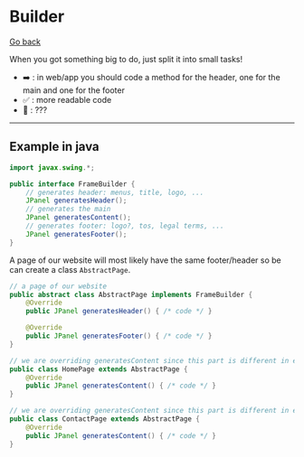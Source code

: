 # Builder

[Go back](..)

When you got something big to do, just split it
into small tasks!

* ➡️ : in web/app you should code a method for the header, one for the main and one for the footer
* ✅ : more readable code
* 🚫 : ???

<hr class="sl">

## Example in java

```java
import javax.swing.*;

public interface FrameBuilder {
    // generates header: menus, title, logo, ...
    JPanel generatesHeader();
    // generates the main
    JPanel generatesContent();
    // generates footer: logo?, tos, legal terms, ...
    JPanel generatesFooter();
}
```

A page of our website will most likely have the same footer/header so
be can create a class ``AbstractPage``.

```java
// a page of our website
public abstract class AbstractPage implements FrameBuilder {
    @Override
    public JPanel generatesHeader() { /* code */ }

    @Override
    public JPanel generatesFooter() { /* code */ }
}

// we are overriding generatesContent since this part is different in each page
public class HomePage extends AbstractPage {
    @Override
    public JPanel generatesContent() { /* code */ }
}

// we are overriding generatesContent since this part is different in each page
public class ContactPage extends AbstractPage {
    @Override
    public JPanel generatesContent() { /* code */ }
}
```